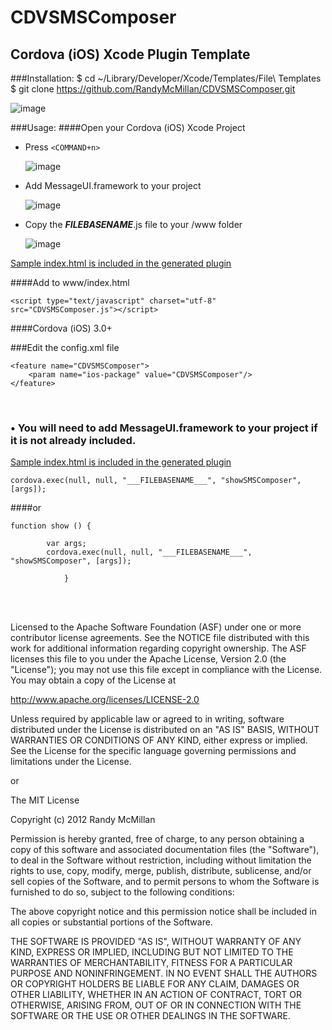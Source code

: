 CDVSMSComposer
===

Cordova (iOS) Xcode Plugin Template
---




###Installation:
    $ cd ~/Library/Developer/Xcode/Templates/File\ Templates
    $ git clone https://github.com/RandyMcMillan/CDVSMSComposer.git

![image](https://raw.github.com/RandyMcMillan/CDVSMSComposer/master/CDVSMSComposer.xctemplate/ScreenShot.png)

###Usage:
####Open your Cordova (iOS) Xcode Project

* Press `<COMMAND+n>`    

    ![image](https://raw.github.com/RandyMcMillan/CDVSMSComposer/master/CDVSMSComposer.xctemplate/ScreenShot2.png)    

* Add MessageUI.framework to your project<br>

 

    ![image](https://raw.github.com/RandyMcMillan/CDVSMSComposer/master/CDVSMSComposer.xctemplate/ScreenShot3.png)  

* Copy the ___FILEBASENAME___.js file to your /www folder

    ![image](https://raw.github.com/RandyMcMillan/CDVSMSComposer/master/CDVSMSComposer.xctemplate/ScreenShot4.png)
    
[Sample index.html is included in the generated plugin](https://raw.github.com/RandyMcMillan/CDVSMSComposer/master/CDVSMSComposer.xctemplate/index.html)

####Add to www/index.html

`<script type="text/javascript" charset="utf-8" src="CDVSMSComposer.js"></script>`




####Cordova (iOS) 3.0+

###Edit the config.xml file

    <feature name="CDVSMSComposer">
        <param name="ios-package" value="CDVSMSComposer"/>
    </feature>


<br>


### • You will need to add MessageUI.framework to your project if it is not already included.


[Sample index.html is included in the generated plugin](https://raw.github.com/RandyMcMillan/CDVSMSComposer/master/CDVSMSComposer.xctemplate/index.html)


    cordova.exec(null, null, "___FILEBASENAME___", "showSMSComposer", [args]);

####or

    function show () {
                    
            var args;
            cordova.exec(null, null, "___FILEBASENAME___", "showSMSComposer", [args]);
                    
                }




<br><br>

 Licensed to the Apache Software Foundation (ASF) under one
 or more contributor license agreements.  See the NOTICE file
 distributed with this work for additional information
 regarding copyright ownership.  The ASF licenses this file
 to you under the Apache License, Version 2.0 (the
 "License"); you may not use this file except in compliance
 with the License.  You may obtain a copy of the License at
 
 http://www.apache.org/licenses/LICENSE-2.0
 
 Unless required by applicable law or agreed to in writing,
 software distributed under the License is distributed on an
 "AS IS" BASIS, WITHOUT WARRANTIES OR CONDITIONS OF ANY
 KIND, either express or implied.  See the License for the
 specific language governing permissions and limitations
 under the License.
 
 
 or 
 
 
The MIT License

Copyright (c) 2012 Randy McMillan

Permission is hereby granted, free of charge, to any person obtaining a copy of this software and associated documentation files (the "Software"), to deal in the Software without restriction, including without limitation the rights to use, copy, modify, merge, publish, distribute, sublicense, and/or sell copies of the Software, and to permit persons to whom the Software is furnished to do so, subject to the following conditions:

The above copyright notice and this permission notice shall be included in all copies or substantial portions of the Software.

THE SOFTWARE IS PROVIDED "AS IS", WITHOUT WARRANTY OF ANY KIND, EXPRESS OR IMPLIED, INCLUDING BUT NOT LIMITED TO THE WARRANTIES OF MERCHANTABILITY, FITNESS FOR A PARTICULAR PURPOSE AND NONINFRINGEMENT. IN NO EVENT SHALL THE AUTHORS OR COPYRIGHT HOLDERS BE LIABLE FOR ANY CLAIM, DAMAGES OR OTHER LIABILITY, WHETHER IN AN ACTION OF CONTRACT, TORT OR OTHERWISE, ARISING FROM, OUT OF OR IN CONNECTION WITH THE SOFTWARE OR THE USE OR OTHER DEALINGS IN THE SOFTWARE.
